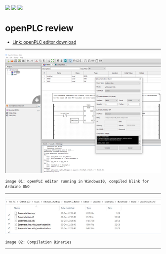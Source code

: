 [![](https://img.shields.io/badge/organization-The--101--project-blue.svg)](https://github.com/The-101-project) 
[![](https://img.shields.io/badge/remote-openPLC__review-green.svg)](https://github.com/The-101-project/openPLC_review) 
[![](https://img.shields.io/badge/local-F:\prj__soft\openPLC__review-orange.svg)]()

# openPLC review



* [Link: openPLC editor download](https://openplcproject.com/download/)

----

<p align="center">
<img
src="img/01.PNG"
width = 900
/>
</p>

`image 01: openPLC editor running in Windows10, compiled blink for Arduino UNO`

----

<p align="center">
<img
src="img/02.PNG"
width = 900
/>
</p>

`image 02: Compilation Binaries`

----



